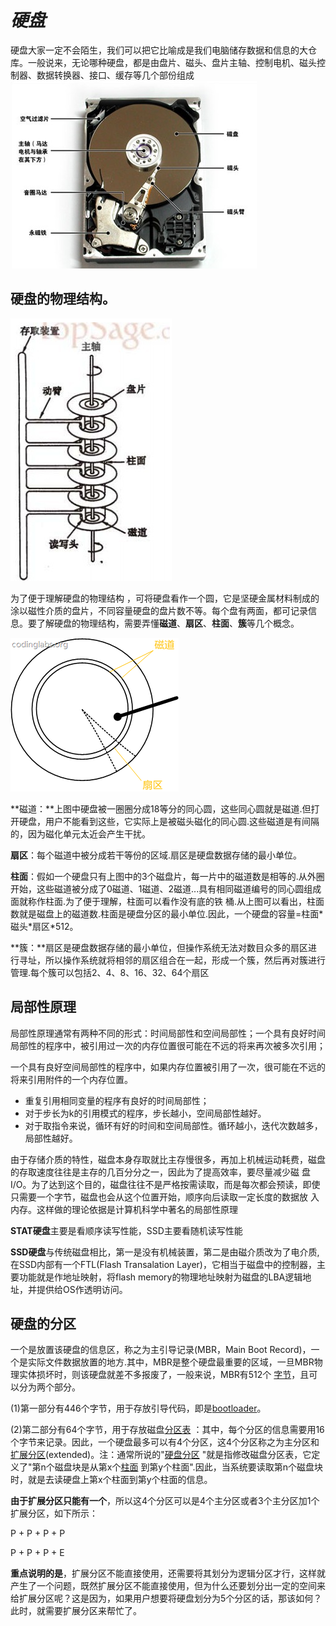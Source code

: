 # _硬盘_

硬盘大家一定不会陌生，我们可以把它比喻成是我们电脑储存数据和信息的大仓库。一般说来，无论哪种硬盘，都是由盘片、磁头、盘片主轴、控制电机、磁头控制器、数据转换器、接口、缓存等几个部份组成![](/assets/importyingpan.png)

## 硬盘的物理结构。

![](/assets/importyipan2.png)

为了便于理解硬盘的物理结构 ，可将硬盘看作一个圆，它是坚硬金属材料制成的涂以磁性介质的盘片，不同容量硬盘的盘片数不等。每个盘有两面，都可记录信息。要了解硬盘的物理结构，需要弄懂**磁道**、**扇区**、**柱面**、**簇**等几个概念。

![](/assets/importypjg.png)

**磁道：**上图中硬盘被一圈圈分成18等分的同心圆，这些同心圆就是磁道.但打开硬盘，用户不能看到这些，它实际上是被磁头磁化的同心圆.这些磁道是有间隔的，因为磁化单元太近会产生干扰。

**扇区**：每个磁道中被分成若干等份的区域.扇区是硬盘数据存储的最小单位。

**柱面**：假如一个硬盘只有上图中的3个磁盘片，每一片中的磁道数是相等的.从外圈开始，这些磁道被分成了0磁道、1磁道、2磁道...具有相同磁道编号的同心圆组成面就称作柱面.为了便于理解，柱面可以看作没有底的铁 桶.从上图可以看出，柱面数就是磁盘上的磁道数.柱面是硬盘分区的最小单位.因此，一个硬盘的容量=柱面\*磁头\*扇区\*512。

**簇：**扇区是硬盘数据存储的最小单位，但操作系统无法对数目众多的扇区进行寻址，所以操作系统就将相邻的扇区组合在一起，形成一个簇，然后再对簇进行管理.每个簇可以包括2、4、8、16、32、64个扇区

## 局部性原理

局部性原理通常有两种不同的形式：时间局部性和空间局部性；一个具有良好时间局部性的程序中，被引用过一次的内存位置很可能在不远的将来再次被多次引用；

一个具有良好空间局部性的程序中，如果内存位置被引用了一次，很可能在不远的将来引用附件的一个内存位置。

* 重复引用相同变量的程序有良好的时间局部性；
* 对于步长为k的引用模式的程序，步长越小，空间局部性越好。
* 对于取指令来说，循环有好的时间和空间局部性。循环越小，迭代次数越多，局部性越好。

由于存储介质的特性，磁盘本身存取就比主存慢很多，再加上机械运动耗费，磁盘的存取速度往往是主存的几百分分之一，因此为了提高效率，要尽量减少磁 盘I/O。为了达到这个目的，磁盘往往不是严格按需读取，而是每次都会预读，即使只需要一个字节，磁盘也会从这个位置开始，顺序向后读取一定长度的数据放 入内存。这样做的理论依据是计算机科学中著名的局部性原理

**STAT硬盘**主要是看顺序读写性能，SSD主要看随机读写性能

**SSD硬盘**与传统磁盘相比，第一是没有机械装置，第二是由磁介质改为了电介质,在SSD内部有一个FTL\(Flash Transalation Layer\)，它相当于磁盘中的控制器，主要功能就是作地址映射，将flash memory的物理地址映射为磁盘的LBA逻辑地址，并提供给OS作透明访问。

## 硬盘的分区

一个是放置该硬盘的信息区，称之为主引导记录\(MBR，Main Boot Record\)，一个是实际文件数据放置的地方.其中，MBR是整个硬盘最重要的区域，一旦MBR物理实体损坏时，则该硬盘就差不多报废了，一般来说，MBR有512个 [字节](https://baike.baidu.com/item/字节)，且可以分为两个部分。

\(1\)第一部分有446个字节，用于存放引导代码，即是[bootloader](https://baike.baidu.com/item/bootloader/8733520)。

\(2\)第二部分有64个字节，用于存放磁盘[分区表](https://baike.baidu.com/item/分区表) ：其中，每个分区的信息需要用16个字节来记录。因此，一个硬盘最多可以有4个分区，这4个分区称之为主分区和[扩展分区](https://baike.baidu.com/item/扩展分区)\(extended\)。注：通常所说的"[硬盘分区](https://baike.baidu.com/item/硬盘分区/300753) "就是指修改磁盘分区表，它定义了"第n个磁盘块是从第x个[柱面](https://baike.baidu.com/item/柱面/1994543) 到第y个柱面".因此，当系统要读取第n个磁盘块时，就是去读硬盘上第x个柱面到第y个柱面的信息。

**由于扩展分区只能有一个**，所以这4个分区可以是4个主分区或者3个主分区加1个扩展分区，如下所示：

P + P + P + P

P + P + P + E

**重点说明的是**，扩展分区不能直接使用，还需要将其划分为逻辑分区才行，这样就产生了一个问题，既然扩展分区不能直接使用，但为什么还要划分出一定的空间来给扩展分区呢？这是因为，如果用户想要将硬盘划分为5个分区的话，那该如何？此时，就需要扩展分区来帮忙了。

## 



